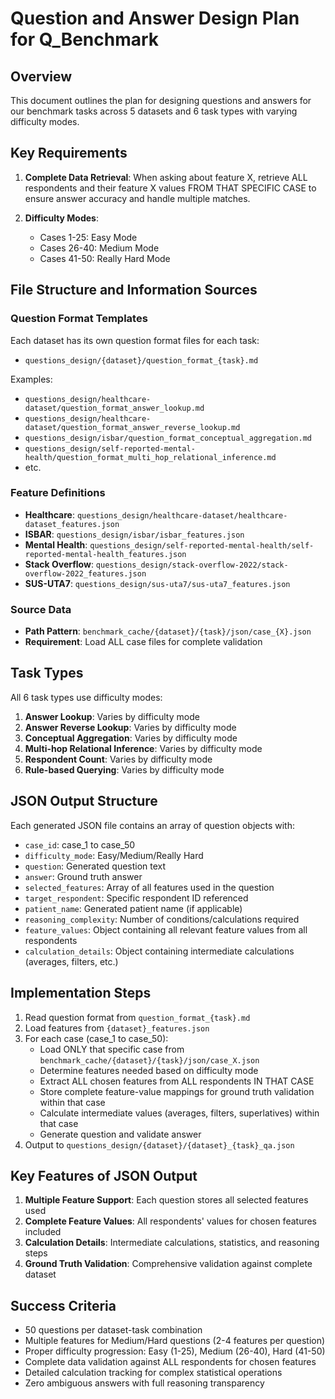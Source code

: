 # Question and Answer Design Plan for Q_Benchmark

## Overview

This document outlines the plan for designing questions and answers for our benchmark tasks across 5 datasets and 6 task types with varying difficulty modes.

## Key Requirements

1. **Complete Data Retrieval**: When asking about feature X, retrieve ALL respondents and their feature X values FROM THAT SPECIFIC CASE to ensure answer accuracy and handle multiple matches.

2. **Difficulty Modes**: 
   - Cases 1-25: Easy Mode 
   - Cases 26-40: Medium Mode
   - Cases 41-50: Really Hard Mode

## File Structure and Information Sources

### Question Format Templates
Each dataset has its own question format files for each task:
- `questions_design/{dataset}/question_format_{task}.md`

Examples:
- `questions_design/healthcare-dataset/question_format_answer_lookup.md`
- `questions_design/healthcare-dataset/question_format_answer_reverse_lookup.md`
- `questions_design/isbar/question_format_conceptual_aggregation.md`
- `questions_design/self-reported-mental-health/question_format_multi_hop_relational_inference.md`
- etc.

### Feature Definitions
- **Healthcare**: `questions_design/healthcare-dataset/healthcare-dataset_features.json`
- **ISBAR**: `questions_design/isbar/isbar_features.json`
- **Mental Health**: `questions_design/self-reported-mental-health/self-reported-mental-health_features.json`
- **Stack Overflow**: `questions_design/stack-overflow-2022/stack-overflow-2022_features.json`
- **SUS-UTA7**: `questions_design/sus-uta7/sus-uta7_features.json`

### Source Data
- **Path Pattern**: `benchmark_cache/{dataset}/{task}/json/case_{X}.json`
- **Requirement**: Load ALL case files for complete validation

## Task Types

All 6 task types use difficulty modes:

1. **Answer Lookup**: Varies by difficulty mode
2. **Answer Reverse Lookup**: Varies by difficulty mode
3. **Conceptual Aggregation**: Varies by difficulty mode
4. **Multi-hop Relational Inference**: Varies by difficulty mode
5. **Respondent Count**: Varies by difficulty mode
6. **Rule-based Querying**: Varies by difficulty mode

## JSON Output Structure

Each generated JSON file contains an array of question objects with:
- `case_id`: case_1 to case_50
- `difficulty_mode`: Easy/Medium/Really Hard
- `question`: Generated question text
- `answer`: Ground truth answer
- `selected_features`: Array of all features used in the question
- `target_respondent`: Specific respondent ID referenced
- `patient_name`: Generated patient name (if applicable)
- `reasoning_complexity`: Number of conditions/calculations required
- `feature_values`: Object containing all relevant feature values from all respondents
- `calculation_details`: Object containing intermediate calculations (averages, filters, etc.)

## Implementation Steps

1. Read question format from `question_format_{task}.md`
2. Load features from `{dataset}_features.json`
3. For each case (case_1 to case_50):
   - Load ONLY that specific case from `benchmark_cache/{dataset}/{task}/json/case_X.json`
   - Determine features needed based on difficulty mode
   - Extract ALL chosen features from ALL respondents IN THAT CASE
   - Store complete feature-value mappings for ground truth validation within that case
   - Calculate intermediate values (averages, filters, superlatives) within that case
   - Generate question and validate answer
5. Output to `questions_design/{dataset}/{dataset}_{task}_qa.json`

## Key Features of JSON Output

1. **Multiple Feature Support**: Each question stores all selected features used
2. **Complete Feature Values**: All respondents' values for chosen features included  
3. **Calculation Details**: Intermediate calculations, statistics, and reasoning steps
4. **Ground Truth Validation**: Comprehensive validation against complete dataset

## Success Criteria

- 50 questions per dataset-task combination
- Multiple features for Medium/Hard questions (2-4 features per question)
- Proper difficulty progression: Easy (1-25), Medium (26-40), Hard (41-50) 
- Complete data validation against ALL respondents for chosen features
- Detailed calculation tracking for complex statistical operations
- Zero ambiguous answers with full reasoning transparency